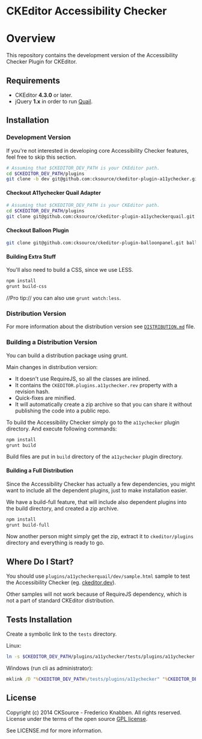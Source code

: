 CKEditor Accessibility Checker
==============================

# Overview

This repository contains the development version of the Accessibility Checker Plugin for CKEditor.

## Requirements

* CKEditor **4.3.0** or later.
* jQuery **1.x** in order to run [Quail](http://quailjs.org/).

## Installation

### Development Version

If you're not interested in developing core Accessibility Checker features, feel free to skip this section.

```bash
# Assuming that $CKEDITOR_DEV_PATH is your CKEditor path.
cd $CKEDITOR_DEV_PATH/plugins
git clone -b dev git@github.com:cksource/ckeditor-plugin-a11ychecker.git a11ychecker
```

#### Checkout A11ychecker Quail Adapter

```bash
# Assuming that $CKEDITOR_DEV_PATH is your CKEditor path.
cd $CKEDITOR_DEV_PATH/plugins
git clone git@github.com:cksource/ckeditor-plugin-a11ycheckerquail.git a11ycheckerquail
```

#### Checkout Balloon Plugin

```bash
git clone git@github.com:cksource/ckeditor-plugin-balloonpanel.git balloonpanel
```

#### Building Extra Stuff

You'll also need to build a CSS, since we use LESS.

```bash
npm install
grunt build-css
```

//Pro tip:// you can also use `grunt watch:less`.

### Distribution Version

For more information about the distribution version see [`DISTRIBUTION.md`](DISTRIBUTION.md) file.

### Building a Distribution Version

You can build a distribution package using grunt.

Main changes in distribution version:

* It doesn't use RequireJS, so all the classes are inlined.
* It contains the `CKEDITOR.plugins.a11ychecker.rev` property with a revision hash.
* Quick-fixes are minified.
* It will automatically create a zip archive so that you can share it without publishing the code into a public repo.

To build the Accessibility Checker simply go to the `a11ychecker` plugin directory. And execute following commands:

```bash
npm install
grunt build
```

Build files are put in `build` directory of the `a11ychecker` plugin directory.

#### Building a Full Distribution

Since the Accessibility Checker has actually a few dependencies, you might want to include all the dependent plugins, just to make installation easier.

We have a build-full feature, that will include also dependent plugins into the build directory, and created a zip archive.

```bash
npm install
grunt build-full
```

Now another person might simply get the zip, extract it to `ckeditor/plugins` directory and everything is ready to go.

## Where Do I Start?

You should use `plugins/a11ycheckerquail/dev/sample.html` sample to test the Accessibility Checker (eg. [ckeditor.dev](http://ckeditor.dev/plugins/a11ycheckerquail/dev/sample.html)).

Other samples will not work because of RequireJS dependency, which is not a part of standard CKEditor distribution.

## Tests Installation

Create a symbolic link to the `tests` directory.

Linux:

```bash
ln -s $CKEDITOR_DEV_PATH/plugins/a11ychecker/tests/plugins/a11ychecker $CKEDITOR_DEV_PATH/tests
```

Windows (run cli as administrator):

```bat
mklink /D "%CKEDITOR_DEV_PATH%/tests/plugins/a11ychecker" "%CKEDITOR_DEV_PATH%/plugins/a11ychecker/tests"
```

## License

Copyright (c) 2014 CKSource - Frederico Knabben. All rights reserved.<br>
License under the terms of the open source [GPL license](http://www.gnu.org/licenses/gpl-2.0.html).

See LICENSE.md for more information.
